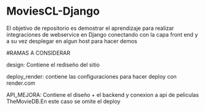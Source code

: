# MoviesCL-Django
El objetivo de repositorio es demostrar el aprendizaje para realizar integraciones de webservice en Django conectando con la capa front end y a su vez desplegar en algun host para hacer demos

#RAMAS A CONSIDERAR

design: Contiene el rediseño del sitio

deploy_render: contiene las configuraciones para hacer deploy con render.com

API_MEJORA: Contiene el diseño + el backend y conexion a api de peliculas TheMovieDB.En este caso se omite el deploy
